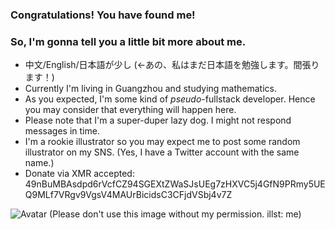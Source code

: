 ### Congratulations! You have found me!

### So, I'm gonna tell you a little bit more about me.

- 中文/English/日本語が少し (<-あの、私はまだ日本語を勉強します。間張ります！)
- Currently I'm living in Guangzhou and studying mathematics.
- As you expected, I'm some kind of *pseudo*-fullstack developer. Hence you may consider that everything will happen here.
- Please note that I'm a super-duper lazy dog. I might not respond messages in time.
- I'm a rookie illustrator so you may expect me to post some random illustrator on my SNS. (Yes, I have a Twitter account with the same name.)
- Donate via XMR accepted: 49nBuMBAsdpd6rVcfCZ94SGEXtZWaSJsUEg7zHXVC5j4GfN9PRmy5UEQ9MLf7VRgv9VgsV4MAUrBicidsC3CFjdVSbj4v7Z

![Avatar](https://user-images.githubusercontent.com/6072596/138667694-5b3e50cb-08c7-468b-81fa-979d325422aa.png)
(Please don't use this image without my permission. illst: me)
